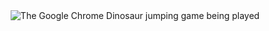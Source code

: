 <div align="center"><img src="assets/dino.gif" alt="The Google Chrome Dinosaur jumping game being played" /></div>
